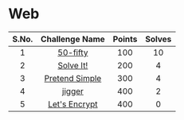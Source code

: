 # Web

|S.No.| Challenge Name | Points | Solves |
|:---:|:--------------:|:------:|:------:|
|1|[50-fifty](50-fifty/)|100|10|
|2|[Solve It!](solveit/)|200|4|
|3|[Pretend Simple](simple/)|300|4|
|4|[jigger](jigger/)|400|2|
|5|[Let's Encrypt](encrypt/)|400|0|

